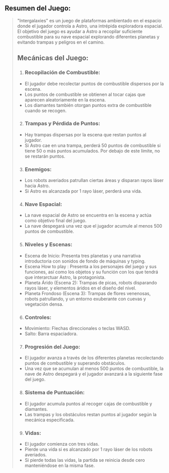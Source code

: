  ## Resumen del Juego:
> "Intergalaxies" es un juego de plataformas ambientado en el espacio donde el jugador controla a Astro, una intrépida exploradora espacial. El objetivo del juego es ayudar a Astro a recopilar suficiente combustible para su nave espacial explorando diferentes planetas y evitando trampas y peligros en el camino.
> 
> ## Mecánicas del Juego:
> 1.	### **Recopilación de Combustible**:
> * El jugador debe recolectar puntos de combustible dispersos por la escena.
> * Los puntos de combustible se obtienen al tocar cajas que aparecen aleatoriamente en la escena.
> *	Los diamantes también otorgan puntos extra de combustible cuando se recogen.
> 2.	### **Trampas y Pérdida de Puntos**:
> *	Hay trampas dispersas por la escena que restan puntos al jugador.
> *	Si Astro cae en una trampa, perderá 50 puntos de combustible si tiene 50 o más puntos acumulados. Por debajo de este límite, no se restarán puntos.
> 3.	### **Enemigos**:
> *	Los robots averiados patrullan ciertas áreas y disparan rayos láser hacia Astro.
> *	Si Astro es alcanzada por 1 rayo láser, perderá una vida.
> 4.	### **Nave Espacial**:
> *	La nave espacial de Astro se encuentra en la escena y actúa como objetivo final del juego.
> *	La nave despegará una vez que el jugador acumule al menos 500 puntos de combustible.
> 5.	### **Niveles y Escenas**:
> *	Escena de Inicio: Presenta tres planetas y una narrativa introductoria con sonidos de fondo de máquinas y typing.
> *	Escena How to play : Presenta a los personajes del juego y sus funciones, así como los objetos y su función con los que tendrá que interarctuar Astro, la protagonista.
> *	Planeta Árido (Escena 2): Trampas de picas, robots disparando rayos láser, y elementos áridos en el diseño del nivel.
> *	Planeta Frondoso (Escena 3): Trampas de flores venenosas, robots patrullando, y un entorno exuberante con cuevas y vegetación densa.
> 6.  ### **Controles**:
> *	Movimiento: Flechas direccionales o teclas WASD.
> *	Salto: Barra espaciadora.
> 7. ### **Progresión del Juego**:
> *	El jugador avanza a través de los diferentes planetas recolectando puntos de combustible y superando obstáculos.
> *	Una vez que se acumulan al menos 500 puntos de combustible, la nave de Astro despegará y el jugador avanzará a la siguiente fase del juego.
> 8. ### **Sistema de Puntuación**:
>   * El jugador acumula puntos al recoger cajas de combustible y diamantes.
>   * Las trampas y los obstáculos restan puntos al jugador según la mecánica especificada.
> 9. ### **Vidas**:
> 	* El jugador comienza con tres vidas.
> 	* Pierde una vida si es alcanzado por 1 rayo láser de los robots averiados.
> 	* Si pierde todas las vidas, la partida se reinicia desde cero manteniéndose en la misma fase.
